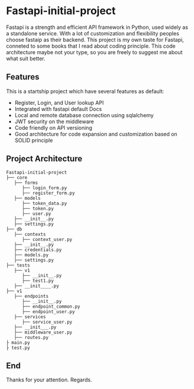 # Fastapi-initial-project

Fastapi is a strength and efficient API framework in Python, used widely as a standalone service. With a lot of customization and flexibility peoples choose fastaip as their backend. This project is my own taste for Fastapi, conneted to some books that I read about coding principle. This code architecture maybe not your type, so you are freely to suggest me about what suit better.

## Features

This is a startship project which have several features as default:

- Register, Login, and User lookup API
- Integrated with fastapi default Docs
- Local and remote database connection using sqlalchemy
- JWT security on the middleware
- Code friendly on API versioning
- Good architecture for code expansion and customization based on SOLID principle

## Project Architecture

```text
Fastapi-initial-project
├── core
   ├── forms
      ├── login_form.py
      ├── register_form.py
   ├── models
      ├── token_data.py
      ├── token.py
      ├── user.py
   ├── __init__.py
   ├── settings.py
├── db
   ├── contexts
      ├── context_user.py
   ├── __init__.py
   ├── credentials.py
   ├── models.py
   ├── settings.py
├── tests
   ├── v1
      ├── __init__.py
      ├── test1.py
   ├── __init____.py
├── v1
   ├── endpoints
      ├── __init__.py
      ├── endpoint_common.py
      ├── endpoint_user.py
   ├── services
      ├── service_user.py
   ├── __init___.py
   ├── middleware_user.py
   ├── routes.py
├ main.py
├ test.py
```

## End

Thanks for your attention. Regards.
